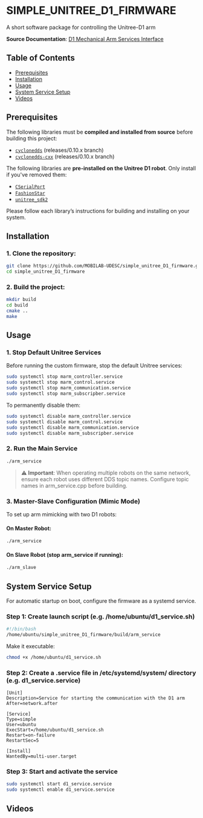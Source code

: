 # SIMPLE_UNITREE_D1_FIRMWARE

A short software package for controlling the Unitree-D1 arm

**Source Documentation**: [D1 Mechanical Arm Services Interface](https://support.unitree.com/home/en/developer/D1Arm_services)

## Table of Contents
- [Prerequisites](#prerequisites)
- [Installation](#installation)
- [Usage](#usage)
- [System Service Setup](#system-service-setup)
- [Videos](#videos)

## Prerequisites

The following libraries must be **compiled and installed from source** before building this project:

- [`cyclonedds`](https://github.com/eclipse-cyclonedds/cyclonedds) (releases/0.10.x branch)
- [`cyclonedds-cxx`](https://github.com/eclipse-cyclonedds/cyclonedds-cxx) (releases/0.10.x branch)

The following libraries are **pre-installed on the Unitree D1 robot**. Only install if you've removed them:

- [`CSerialPort`](https://github.com/itas109/CSerialPort)
- [`FashionStar`](https://fashionrobo.com/downloadcenter/)
- [`unitree_sdk2`](https://github.com/unitreerobotics/unitree_sdk2)

Please follow each library’s instructions for building and installing on your system.

## Installation

### 1. Clone the repository:
```bash
git clone https://github.com/MOBILAB-UDESC/simple_unitree_D1_firmware.git
cd simple_unitree_D1_firmware
```

### 2. Build the project:
```bash
mkdir build
cd build
cmake ..
make
```

## Usage

### 1. Stop Default Unitree Services
Before running the custom firmware, stop the default Unitree services:
```bash
sudo systemctl stop marm_controller.service
sudo systemctl stop marm_control.service
sudo systemctl stop marm_communication.service
sudo systemctl stop marm_subscripber.service
```

To permanently disable them:
```bash
sudo systemctl disable marm_controller.service
sudo systemctl disable marm_control.service
sudo systemctl disable marm_communication.service
sudo systemctl disable marm_subscripber.service
```

### 2. Run the Main Service
```bash
./arm_service
```

> **⚠️ Important**: When operating multiple robots on the same network, ensure each robot uses different DDS topic names. Configure topic names in arm_service.cpp before building.

### 3. Master-Slave Configuration (Mimic Mode)

To set up arm mimicking with two D1 robots:

#### On Master Robot:
```bash
./arm_service
```

#### On Slave Robot (stop arm_service if running):
```bash
./arm_slave
```

## System Service Setup

For automatic startup on boot, configure the firmware as a systemd service.

### Step 1: Create launch script (e.g. /home/ubuntu/d1_service.sh)
```bash
#!/bin/bash
/home/ubuntu/simple_unitree_D1_firmware/build/arm_service
```

Make it executable:
```bash
chmod +x /home/ubuntu/d1_service.sh
```

### Step 2: Create a .service file in /etc/systemd/system/ directory (e.g. d1_service.service)
```service
[Unit]
Description=Service for starting the communication with the D1 arm
After=network.after

[Service]
Type=simple
User=ubuntu
ExecStart=/home/ubuntu/d1_service.sh
Restart=on-failure
RestartSec=5

[Install]
WantedBy=multi-user.target
```

### Step 3: Start and activate the service
```bash
sudo systemctl start d1_service.service
sudo systemctl enable d1_service.service
```

## Videos